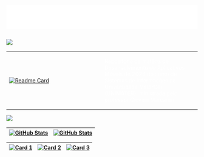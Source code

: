 <h1 align="center">
  <img src="https://raw.githubusercontent.com/DanielScabeni/Desenvolvimento-Mobile/master/title.svg" alt="title" />
</h1>

<img src="https://user-images.githubusercontent.com/73097560/115834477-dbab4500-a447-11eb-908a-139a6edaec5c.gif">

<table>
  <tr>
    <td width="50%">
      <a href="https://github.com/DanielScabeni/Desenvolvimento-Mobile">
        <img src="https://github-readme-stats.vercel.app/api/pin/?username=DanielScabeni&repo=Desenvolvimento-Mobile&theme=chartreuse-dark" alt="Readme Card">
      </a>
    </td>
    <td width="50%">
  </a>
    <p style="color: white;">Repositorio da matéria de Desenvolvimento de Aplicativos Móveis de 2024 do curso de Sistemas de Informações da Universidade MaterDei (UNIMATER), ministrada pelo professor Giovani Marcarini</p>
    </td>
  </tr>
</table>

<img src="https://user-images.githubusercontent.com/73097560/115834477-dbab4500-a447-11eb-908a-139a6edaec5c.gif">

| [![GitHub Stats](https://github-readme-stats.vercel.app/api?username=DanielScabeni&show_icons=true&card_width=300&theme=chartreuse-dark)](https://github.com/DanielScabeni) | [![GitHub Stats](https://github-readme-stats.vercel.app/api?username=DanielScabeni&show_icons=true&card_width=130&theme=dark#gh-dark-mode-only)](https://github.com/DanielScabeni) |
| --- | --- |

| [![Card 1](https://github-readme-stats.vercel.app/api/top-langs/?username=DanielScabeni&layout=donut-vertical&theme=chartreuse-dark)](https://github.com/DanielScabeni) | [![Card 2](https://github-readme-stats.vercel.app/api/top-langs/?username=DanielScabeni&langs_count=8&theme=chartreuse-dark)](https://github.com/DanielScabeni) | [![Card 3](https://github-readme-stats.vercel.app/api/top-langs/?username=DanielScabeni&layout=pie&theme=chartreuse-dark)](https://github.com/DanielScabeni) |
| --- | --- | --- |
